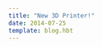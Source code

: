```yaml
---
title: "New 3D Printer!"
date: 2014-07-25
template: blog.hbt
---
```


<div class="g-post" data-href="https://plus.google.com/102332791075065617239/posts/P9mzvYstEEu"></div>